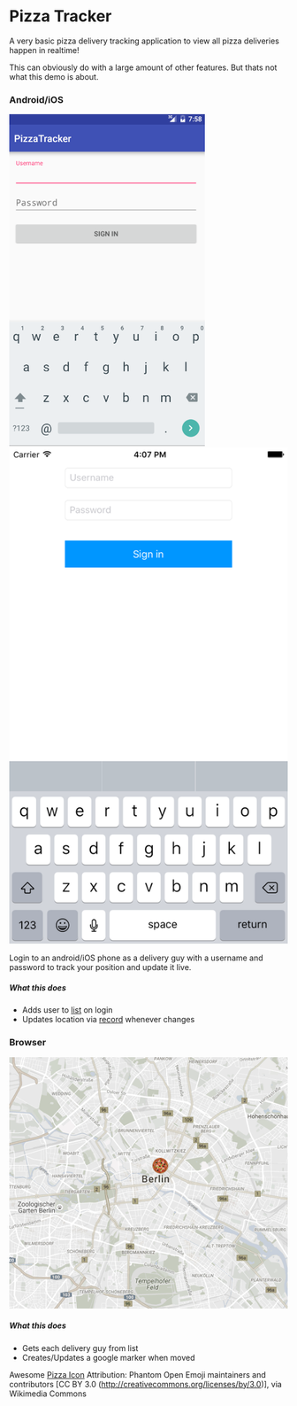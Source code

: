 # Pizza Tracker

A very basic pizza delivery tracking application to view all pizza deliveries happen in realtime!

This can obviously do with a large amount of other features. But thats not what this demo is about.

### Android/iOS

![Android View](MobileView-android.PNG) ![iOS View](MobileView-ios.PNG)

Login to an android/iOS phone as a delivery guy with a username and password to track your position and update it live.

##### What this does
- Adds user to [list](https://deepstream.io/tutorials/core/datasync-lists/) on login
- Updates location via [record](https://deepstream.io/tutorials/core/datasync-records/) whenever changes

### Browser

![Browser View](BrowserView.PNG)

##### What this does
- Gets each delivery guy from list
- Creates/Updates a google marker when moved

Awesome [Pizza Icon](https://commons.wikimedia.org/wiki/File%3APEO-pizza.svg) Attribution:
Phantom Open Emoji maintainers and contributors [CC BY 3.0 (http://creativecommons.org/licenses/by/3.0)], via Wikimedia Commons
